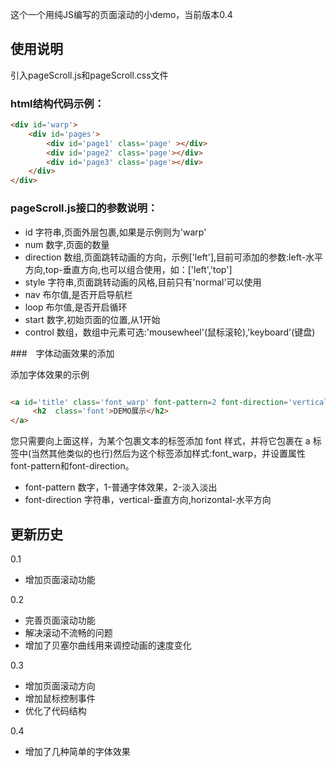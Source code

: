 这个一个用纯JS编写的页面滚动的小demo，当前版本0.4


## 使用说明
引入pageScroll.js和pageScroll.css文件


### html结构代码示例：

``` html
<div id='warp'>
	<div id='pages'>
		<div id='page1' class='page' ></div>
		<div id='page2' class='page'></div>
		<div id='page3' class='page'></div>
	</div>
</div>

```

### pageScroll.js接口的参数说明：

- id 字符串,页面外层包裹,如果是示例则为'warp'
- num 数字,页面的数量
- direction 数组,页面跳转动画的方向，示例['left'],目前可添加的参数:left-水平方向,top-垂直方向,也可以组合使用，如：['left','top']
- style 字符串,页面跳转动画的风格,目前只有'normal'可以使用
- nav 布尔值,是否开启导航栏
- loop 布尔值,是否开启循环
- start 数字,初始页面的位置,从1开始
- control 数组，数组中元素可选:'mousewheel'(鼠标滚轮),'keyboard'(键盘)

###　字体动画效果的添加

添加字体效果的示例

``` html

<a id='title' class='font_warp' font-pattern=2 font-direction='vertical'>
	 <h2  class='font'>DEMO展示</h2>
</a>

```

您只需要向上面这样，为某个包裹文本的标签添加 font 样式，并将它包裹在 a 标签中(当然其他类似的也行)然后为这个标签添加样式:font_warp，并设置属性font-pattern和font-direction。

- font-pattern  数字，1-普通字体效果，2-淡入淡出
- font-direction 字符串，vertical-垂直方向,horizontal-水平方向

## 更新历史
0.1
- 增加页面滚动功能

0.2
- 完善页面滚动功能
- 解决滚动不流畅的问题
- 增加了贝塞尔曲线用来调控动画的速度变化

0.3

- 增加页面滚动方向
- 增加鼠标控制事件
- 优化了代码结构

0.4

- 增加了几种简单的字体效果
